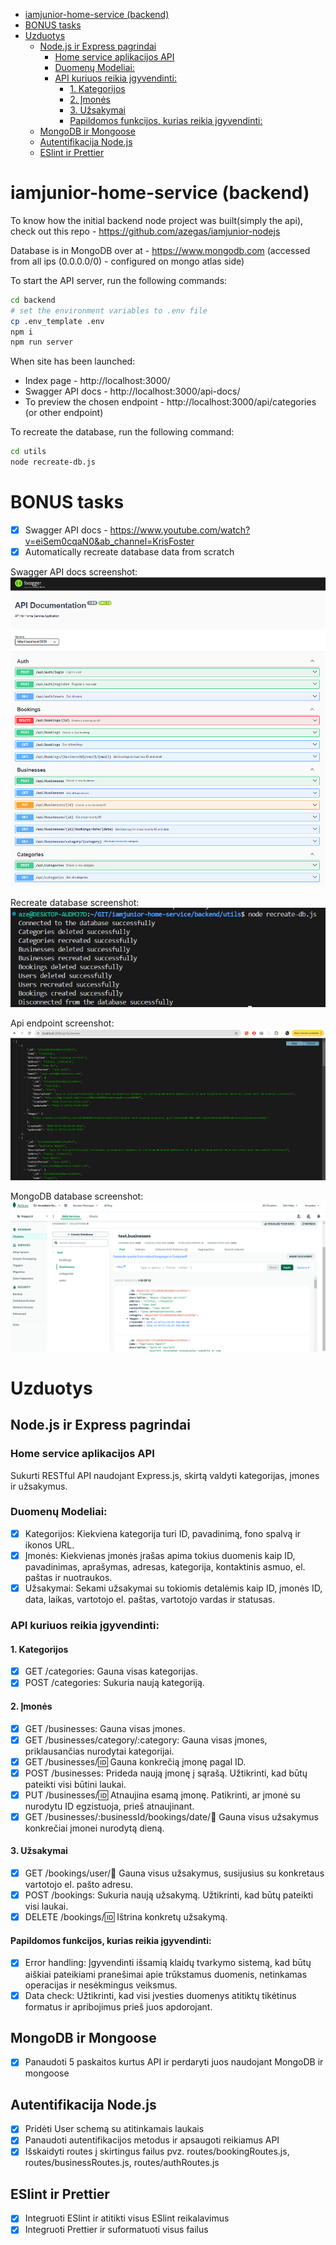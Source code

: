 - [iamjunior-home-service (backend)](#iamjunior-home-service-backend)
- [BONUS tasks](#bonus-tasks)
- [Uzduotys](#uzduotys)
  - [Node.js ir Express pagrindai](#nodejs-ir-express-pagrindai)
    - [Home service aplikacijos API](#home-service-aplikacijos-api)
    - [Duomenų Modeliai:](#duomenų-modeliai)
    - [API kuriuos reikia įgyvendinti:](#api-kuriuos-reikia-įgyvendinti)
      - [1. Kategorijos](#1-kategorijos)
      - [2. Įmonės](#2-įmonės)
      - [3. Užsakymai](#3-užsakymai)
      - [Papildomos funkcijos, kurias reikia įgyvendinti:](#papildomos-funkcijos-kurias-reikia-įgyvendinti)
  - [MongoDB ir Mongoose](#mongodb-ir-mongoose)
  - [Autentifikacija Node.js](#autentifikacija-nodejs)
  - [ESlint ir Prettier](#eslint-ir-prettier)

# iamjunior-home-service (backend)

To know how the initial backend node project was built(simply the api), check out this repo - https://github.com/azegas/iamjunior-nodejs

Database is in MongoDB over at - https://www.mongodb.com (accessed from all ips (0.0.0.0/0) - configured on mongo atlas side)

To start the API server, run the following commands:

```bash
cd backend
# set the environment variables to .env file
cp .env_template .env
npm i
npm run server
```

When site has been launched:

-   Index page - http://localhost:3000/
-   Swagger API docs - http://localhost:3000/api-docs/
-   To preview the chosen endpoint - http://localhost:3000/api/categories (or other endpoint)

To recreate the database, run the following command:

```bash
cd utils
node recreate-db.js
```

# BONUS tasks

-   [x] Swagger API docs - https://www.youtube.com/watch?v=eiSem0cqaN0&ab_channel=KrisFoster
-   [x] Automatically recreate database data from scratch

Swagger API docs screenshot:
![alt text](assets/swagger.png)

Recreate database screenshot:
![alt text](assets/recreate-db.png)

Api endpoint screenshot:
![alt text](assets/api-endpoint.png)

MongoDB database screenshot:
![alt text](assets/mongodb.png)

# Uzduotys

## Node.js ir Express pagrindai

### Home service aplikacijos API

Sukurti RESTful API naudojant Express.js, skirtą valdyti kategorijas, įmones ir užsakymus.

### Duomenų Modeliai:

-   [x] Kategorijos: Kiekviena kategorija turi ID, pavadinimą, fono spalvą ir ikonos URL.
-   [x] Įmonės: Kiekvienas įmonės įrašas apima tokius duomenis kaip ID, pavadinimas, aprašymas, adresas, kategorija, kontaktinis asmuo, el. paštas ir nuotraukos.
-   [x] Užsakymai: Sekami užsakymai su tokiomis detalėmis kaip ID, įmonės ID, data, laikas, vartotojo el. paštas, vartotojo vardas ir statusas.

### API kuriuos reikia įgyvendinti:

#### 1. Kategorijos

-   [x] GET /categories: Gauna visas kategorijas.
-   [x] POST /categories: Sukuria naują kategoriją.

#### 2. Įmonės

-   [x] GET /businesses: Gauna visas įmones.
-   [x] GET /businesses/category/:category: Gauna visas įmones, priklausančias nurodytai kategorijai.
-   [x] GET /businesses/:id: Gauna konkrečią įmonę pagal ID.
-   [x] POST /businesses: Prideda naują įmonę į sąrašą. Užtikrinti, kad būtų pateikti visi būtini laukai.
-   [x] PUT /businesses/:id: Atnaujina esamą įmonę. Patikrinti, ar įmonė su nurodytu ID egzistuoja, prieš atnaujinant.
-   [x] GET /businesses/:businessId/bookings/date/:date: Gauna visus užsakymus konkrečiai įmonei nurodytą dieną.

#### 3. Užsakymai

-   [x] GET /bookings/user/:email: Gauna visus užsakymus, susijusius su konkretaus vartotojo el. pašto adresu.
-   [x] POST /bookings: Sukuria naują užsakymą. Užtikrinti, kad būtų pateikti visi laukai.
-   [x] DELETE /bookings/:id: Ištrina konkretų užsakymą.

#### Papildomos funkcijos, kurias reikia įgyvendinti:

-   [x] Error handling: Įgyvendinti išsamią klaidų tvarkymo sistemą, kad būtų aiškiai pateikiami pranešimai apie trūkstamus duomenis, netinkamas operacijas ir nesėkmingus veiksmus.
-   [x] Data check: Užtikrinti, kad visi įvesties duomenys atitiktų tikėtinus formatus ir apribojimus prieš juos apdorojant.

## MongoDB ir Mongoose

-   [x] Panaudoti 5 paskaitos kurtus API ir perdaryti juos naudojant MongoDB ir mongoose

## Autentifikacija Node.js

-   [x] Pridėti User schemą su atitinkamais laukais
-   [x] Panaudoti autentifikacijos metodus ir apsaugoti reikiamus API
-   [x] Išskaidyti routes į skirtingus failus pvz. routes/bookingRoutes.js, routes/businessRoutes.js, routes/authRoutes.js

## ESlint ir Prettier

-   [x] Integruoti ESlint ir atitikti visus ESlint reikalavimus
-   [x] Integruoti Prettier ir suformatuoti visus failus
